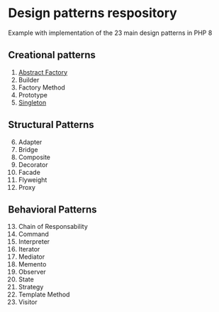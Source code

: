 
# Design patterns respository

Example with implementation of the 23 main design patterns in PHP 8

## Creational patterns
 1. [Abstract Factory](https://github.com/pablopetr/design-patterns/blob/main/abstractfactory/abstractfactory.php)
 2. Builder
 3. Factory Method
 4. Prototype
 5. [Singleton](https://github.com/pablopetr/design-patterns/blob/main/singleton/singleton.php)
 
 ## Structural Patterns
 6. Adapter
 7. Bridge
 8. Composite
 9. Decorator
 10. Facade
 11. Flyweight
 12. Proxy

## Behavioral Patterns
 13. Chain of Responsability
 14. Command
 15. Interpreter
 16. Iterator
 17. Mediator
 18. Memento
 19. Observer
 20. State
 21. Strategy
 22. Template Method
 23. Visitor

